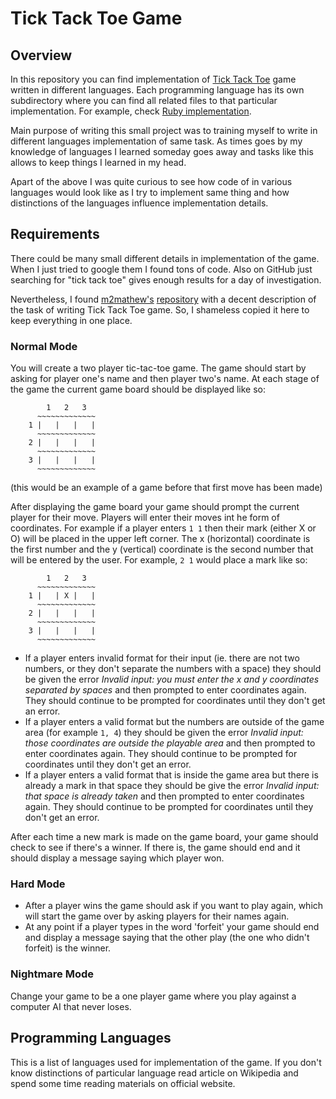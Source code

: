 # Tick Tack Toe Game

## Overview

In this repository you can find implementation of
[Tick Tack Toe](https://en.wikipedia.org/wiki/Tic-tac-toe) game written
in different languages. Each programming language has its own subdirectory
where you can find all related files to that particular implementation.
For example, check [Ruby implementation](ruby/).

Main purpose of writing this small project was to training myself to write
in different languages implementation of same task. As times goes by my
knowledge of languages I learned someday goes away and tasks like this
allows to keep things I learned in my head.

Apart of the above I was quite curious to see how code of in various languages
would look like as I try to implement same thing and how distinctions
of the languages influence implementation details.

## Requirements

There could be many small different details in implementation of the game.
When I just tried to google them I found tons of code. Also on GitHub just
searching for "tick tack toe" gives enough results for a day of investigation.

Nevertheless, I found [m2mathew's](https://github.com/m2mathew/)
[repository](https://github.com/m2mathew/command-line-tic-tac-toe) with a
decent description of the task of writing Tick Tack Toe game.
So, I shameless copied it here to keep everything in one place.

### Normal Mode

You will create a two player tic-tac-toe game. The game should start by
asking for player one's name and then player two's name. At each stage
of the game the current game board should be displayed like so:

```
	    1   2   3
	  ~~~~~~~~~~~~~
	1 |   |   |   |
	  ~~~~~~~~~~~~~
	2 |   |   |   |
	  ~~~~~~~~~~~~~
	3 |   |   |   |
	  ~~~~~~~~~~~~~
```
(this would be an example of a game before that first move has been made)

After displaying the game board your game should prompt the current player
for their move. Players will enter their moves int he form of coordinates.
For example if a player enters `1 1` then their mark (either X or O) will
be placed in the upper left corner. The x (horizontal) coordinate is the
first number and the y (vertical) coordinate is the second number that will
be entered by the user. For example, `2 1` would place a mark like so:

```
	    1   2   3
	  ~~~~~~~~~~~~~
	1 |   | X |   |
	  ~~~~~~~~~~~~~
	2 |   |   |   |
	  ~~~~~~~~~~~~~
	3 |   |   |   |
	  ~~~~~~~~~~~~~
```

* If a player enters invalid format for their input (ie. there are not two
  numbers, or they don't separate the numbers with a space) they should be
  given the error *Invalid input: you must enter the x and y coordinates
  separated by spaces* and then prompted to enter coordinates again.
  They should continue to be prompted for coordinates until they don't get
  an error.
* If a player enters a valid format but the numbers are outside of the game
  area (for example `1, 4`) they should be given the error *Invalid input:
  those coordinates are outside the playable area* and then prompted to
  enter coordinates again. They should continue to be prompted for
  coordinates until they don't get an error.
* If a player enters a valid format that is inside the game area but there
  is already a mark in that space they should be give the error *Invalid
  input: that space is already taken* and then prompted to enter coordinates
  again. They should continue to be prompted for coordinates until they
  don't get an error.

After each time a new mark is made on the game board, your game should
check to see if there's a winner. If there is, the game should end and
it should display a message saying which player won.

### Hard Mode

* After a player wins the game should ask if you want to play again,
  which will start the game over by asking players for their names again.
* At any point if a player types in the word 'forfeit' your game should
  end and display a message saying that the other play (the one who didn't
  forfeit) is the winner.

### Nightmare Mode

Change your game to be a one player game where you play against a computer
AI that never loses.

## Programming Languages

This is a list of languages used for implementation of the game. If you don't
know distinctions of particular language read article on Wikipedia and spend
some time reading materials on official website.
